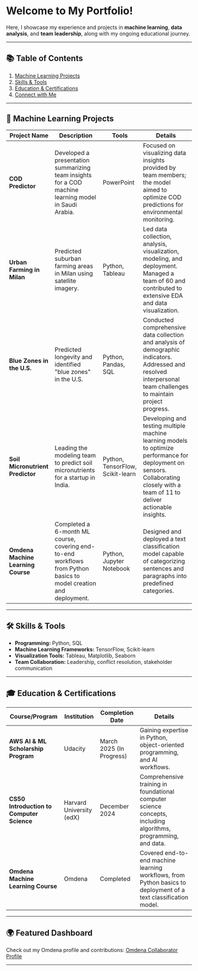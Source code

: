 # Welcome to My Portfolio!  

Here, I showcase my experience and projects in **machine learning**, **data analysis**, and **team leadership**, along with my ongoing educational journey.

---

## 📚 Table of Contents  

1. [Machine Learning Projects](#machine-learning-projects)  
2. [Skills & Tools](#skills--tools)  
3. [Education & Certifications](#education--certifications)  
4. [Connect with Me](#connect-with-me)  

---

## 🧠 Machine Learning Projects  

| **Project Name**               | **Description**                                                                                                     | **Tools**                        | **Details**                                                                                                                                                                             |
|--------------------------------|---------------------------------------------------------------------------------------------------------------------|-----------------------------------|-----------------------------------------------------------------------------------------------------------------------------------------------------------------------------------------|
| **COD Predictor**              | Developed a presentation summarizing team insights for a COD machine learning model in Saudi Arabia.                | PowerPoint                       | Focused on visualizing data insights provided by team members; the model aimed to optimize COD predictions for environmental monitoring.                                                |
| **Urban Farming in Milan**     | Predicted suburban farming areas in Milan using satellite imagery.                                                  | Python, Tableau                  | Led data collection, analysis, visualization, modeling, and deployment. Managed a team of 60 and contributed to extensive EDA and data visualization.                                  |
| **Blue Zones in the U.S.**     | Predicted longevity and identified "blue zones" in the U.S.                                                         | Python, Pandas, SQL              | Conducted comprehensive data collection and analysis of demographic indicators. Addressed and resolved interpersonal team challenges to maintain project progress.                      |
| **Soil Micronutrient Predictor** | Leading the modeling team to predict soil micronutrients for a startup in India.                                    | Python, TensorFlow, Scikit-learn | Developing and testing multiple machine learning models to optimize performance for deployment on sensors. Collaborating closely with a team of 11 to deliver actionable insights.      |
| **Omdena Machine Learning Course** | Completed a 6-month ML course, covering end-to-end workflows from Python basics to model creation and deployment. | Python, Jupyter Notebook         | Designed and deployed a text classification model capable of categorizing sentences and paragraphs into predefined categories.                                                          |

---

## 🛠 Skills & Tools  

- **Programming:** Python, SQL  
- **Machine Learning Frameworks:** TensorFlow, Scikit-learn  
- **Visualization Tools:** Tableau, Matplotlib, Seaborn  
- **Team Collaboration:** Leadership, conflict resolution, stakeholder communication  

---

## 🎓 Education & Certifications  

| **Course/Program**                     | **Institution**                       | **Completion Date**           | **Details**                                                                                                   |
|----------------------------------------|---------------------------------------|--------------------------------|---------------------------------------------------------------------------------------------------------------|
| **AWS AI & ML Scholarship Program**    | Udacity                               | March 2025 (In Progress)       | Gaining expertise in Python, object-oriented programming, and AI workflows.                                  |
| **CS50 Introduction to Computer Science** | Harvard University (edX)             | December 2024            | Comprehensive training in foundational computer science concepts, including algorithms, programming, and data.|
| **Omdena Machine Learning Course**     | Omdena                                | Completed                     | Covered end-to-end machine learning workflows, from Python basics to deployment of a text classification model.|

---

## 🌍 Featured Dashboard  

Check out my Omdena profile and contributions: [Omdena Collaborator Profile](https://collaborator.omdena.com/collaborator-profile/67383)

---
